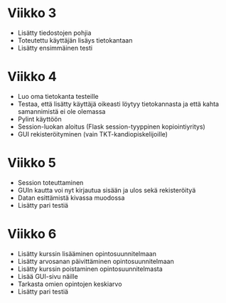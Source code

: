 # Viikko 3
- Lisätty tiedostojen pohjia
- Toteutettu käyttäjän lisäys tietokantaan
- Lisätty ensimmäinen testi

# Viikko 4
- Luo oma tietokanta testeille
- Testaa, että lisätty käyttäjä oikeasti löytyy tietokannasta ja että kahta samannimistä ei ole olemassa
- Pylint käyttöön
- Session-luokan aloitus (Flask session-tyyppinen kopiointiyritys)
- GUI rekisteröityminen (vain TKT-kandiopiskelijoille)

# Viikko 5
- Session toteuttaminen
- GUIn kautta voi nyt kirjautua sisään ja ulos sekä rekisteröityä
- Datan esittämistä kivassa muodossa
- Lisätty pari testiä

# Viikko 6
- Lisätty kurssin lisääminen opintosuunnitelmaan
- Lisätty arvosanan päivittäminen opintosuunnitelmaan
- Lisätty kurssin poistaminen opintosuunnitelmasta
- Lisää GUI-sivu näille
- Tarkasta omien opintojen keskiarvo
- Lisätty pari testiä